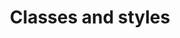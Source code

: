 ---
title: Classes and styles
scope: {"prefix":"/src/lib/","name":"src"}
focus: /src/lib/App.svelte
---